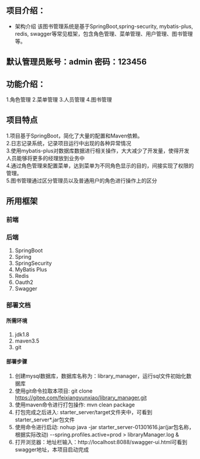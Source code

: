
项目介绍：     
------  
- 架构介绍
该图书管理系统是基于SpringBoot,spring-security, mybatis-plus, redis, swagger等常见框架，包含角色管理、菜单管理、用户管理、图书管理等。

           
默认管理员账号：admin  密码：123456
------
功能介绍：
------       
1.角色管理
2.菜单管理
3.人员管理
4.图书管理
  
项目特点
------
1.项目基于SpringBoot，简化了大量的配置和Maven依赖。   
2.日志记录系统，记录项目运行中出现的各种异常情况     
3.使用mybatis-plus对数据库数据进行相关操作，大大减少了开发量，使得开发人员能够将更多的经理放到业务中    
4.通过角色管理来配置菜单，达到菜单为不同角色显示的目的，间接实现了权限的管理。   
5.图书管理通过区分管理员以及普通用户的角色进行操作上的区分

所用框架
------
### 前端
    

### 后端

 1. SpringBoot
 2. Spring
 3. SpringSecurity
 4. MyBatis Plus
 5. Redis
 6. Oauth2
 7. Swagger
 
### 部署文档
#### 所需环境
1. jdk1.8 
2. maven3.5
3. git

#### 部署步骤
1. 创建mysql数据库，数据库名称为：library_manager，运行sql文件初始化数据库
2. 使用git命令拉取本项目: git clone https://gitee.com/feixiangyunxiao/library_manager.git
3. 使用maven命令进行打包操作:  mvn clean package 
4. 打包完成之后进入: starter_server/target文件夹中，可看到starter_server*.jar包文件
5. 使用命令进行启动: nohup java -jar starter_server-01301616.jar(jar包名称，根据实际改动) --spring.profiles.active=prod > libraryManager.log &
6. 打开浏览器：地址栏输入：http://localhost:8088/swagger-ui.html可看到swagger地址，本项目启动完成